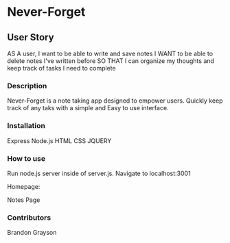 # Never-Forget


## User Story
AS A user, I want to be able to write and save notes
I WANT to be able to delete notes I've written before
SO THAT I can organize my thoughts and keep track of tasks I need to complete

### Description

Never-Forget is a note taking app designed to empower users. Quickly keep track of any taks with a simple and Easy to use interface.

### Installation
Express
Node.js
HTML
CSS
JQUERY


### How to use
Run node.js server inside of server.js. Navigate to localhost:3001

Homepage:



Notes Page

### Contributors
Brandon Grayson





